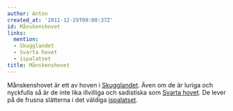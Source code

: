 ```yaml
---
author: Anton
created_at: '2011-12-29T09:00:37Z'
id: Månskenshovet
links:
  mention:
  - Skugglandet
  - Svarta hovet
  - ispalatset
title: Månskenshovet
---
```


Månskenshovet är ett av hoven i [Skugglandet]. Även om de är luriga och nyckfulla så är de inte lika
illvilliga och sadistiska som [Svarta hovet]. De lever på de frusna slätterna i det väldiga
[ispalatset].

  [Skugglandet]: Skugglandet
  [Svarta hovet]: Svarta_hovet
  [ispalatset]: ispalatset
